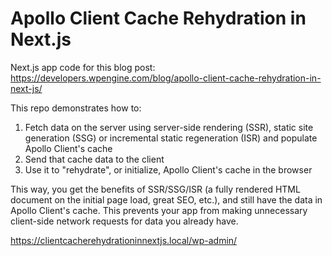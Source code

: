 # Apollo Client Cache Rehydration in Next.js

Next.js app code for this blog post:
https://developers.wpengine.com/blog/apollo-client-cache-rehydration-in-next-js/

This repo demonstrates how to:

1. Fetch data on the server using server-side rendering (SSR), static site generation (SSG) or incremental static regeneration (ISR) and populate Apollo Client's cache
1. Send that cache data to the client
1. Use it to "rehydrate", or initialize, Apollo Client's cache in the browser

This way, you get the benefits of SSR/SSG/ISR (a fully rendered HTML document on the initial page load, great SEO, etc.), and still have the data in Apollo Client's cache. This prevents your app from making unnecessary client-side network requests for data you already have.


https://clientcacherehydrationinnextjs.local/wp-admin/